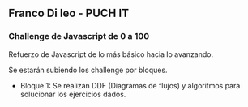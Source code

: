 ## Franco Di leo - PUCH IT
### Challenge de Javascript de 0 a 100 

Refuerzo de Javascript de lo más básico hacia lo avanzando.

Se estarán subiendo los challenge por bloques.

- Bloque 1: Se realizan DDF (Diagramas de flujos) y algoritmos para solucionar los ejercicios dados.

